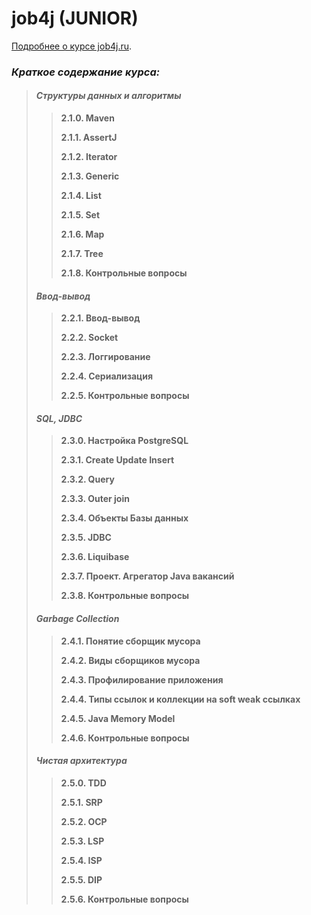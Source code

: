 # job4j (JUNIOR)
[Подробнее о курсе job4j.ru](https://job4j.ru/java_with_zero_to_job.html).

### _Краткое содержание курса:_
> #### _Структуры данных и алгоритмы_
>> **2.1.0. Maven**
>>
>> **2.1.1. AssertJ**
>>
>> **2.1.2. Iterator**
>>
>> **2.1.3. Generic**
>>
>> **2.1.4. List**
>>
>> **2.1.5. Set**
>> 
>> **2.1.6. Map**
>>   
>> **2.1.7. Tree**
>>
>> **2.1.8. Контрольные вопросы**
>> 
> #### _Ввод-вывод_ 
>> **2.2.1. Ввод-вывод**
>> 
>> **2.2.2. Socket**
>>  
>> **2.2.3. Логгирование**
>>   
>> **2.2.4. Сериализация**
>>  
>> **2.2.5. Контрольные вопросы**
>
> #### _SQL, JDBC_
>> **2.3.0. Настройка PostgreSQL**
>>   
>> **2.3.1. Create Update Insert**
>>   
>> **2.3.2. Query**
>>   
>> **2.3.3. Outer join**
>>   
>> **2.3.4. Объекты Базы данных**
>>   
>> **2.3.5. JDBC**
>>   
>> **2.3.6. Liquibase**
>>   
>> **2.3.7. Проект. Агрегатор Java вакансий**
>>   
>> **2.3.8. Контрольные вопросы**
>>
> #### _Garbage Collection_
>> **2.4.1. Понятие сборщик мусора**
>>   
>> **2.4.2. Виды сборщиков мусора**
>>
>> **2.4.3. Профилирование приложения**
>> 
>> **2.4.4. Типы ссылок и коллекции на soft weak ссылках**
>>   
>> **2.4.5. Java Memory Model**
>>  
>> **2.4.6. Контрольные вопросы**
>>
> #### _Чистая архитектура_   
>> **2.5.0. TDD**
>>  
>> **2.5.1. SRP**
>>
>> **2.5.2. OCP**
>>
>> **2.5.3. LSP**
>>
>> **2.5.4. ISP**
>>   
>> **2.5.5. DIP**
>>
>> **2.5.6. Контрольные вопросы**<br>